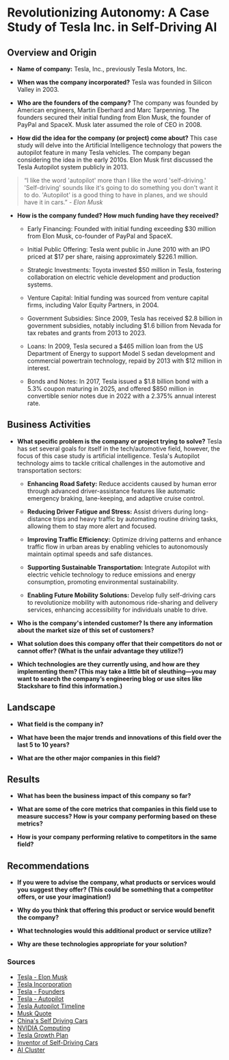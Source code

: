 # Revolutionizing Autonomy: A Case Study of Tesla Inc. in Self-Driving AI

## Overview and Origin

* **Name of company:** Tesla, Inc., previously Tesla Motors, Inc.

* **When was the company incorporated?** Tesla was founded in Silicon Valley in 2003.  

* **Who are the founders of the company?** The company was founded by  American engineers, Martin Eberhard and Marc Tarpenning. The founders secured their initial funding from Elon Musk, the founder of PayPal and SpaceX. Musk later assumed the role of CEO in 2008.

* **How did the idea for the company (or project) come about?** This case study will delve into the Artificial Intelligence technology that powers the autopilot feature in many Tesla vehicles. The company began considering the idea in the early 2010s. Elon Musk first discussed the Tesla Autopilot system publicly in 2013. 

> “I like the word 'autopilot' more than I like the word 'self-driving.' 'Self-driving' sounds like it's going to do something you don't want it to do. 'Autopilot' is a good thing to have in planes, and we should have it in cars.” - *Elon Musk*


* **How is the company funded? How much funding have they received?**
  * Early Financing: Founded with initial funding exceeding $30 million from Elon Musk, co-founder of PayPal and SpaceX.
  * Initial Public Offering: Tesla went public in June 2010 with an IPO priced at $17 per share, raising approximately $226.1 million.

  * Strategic Investments: Toyota invested $50 million in Tesla, fostering collaboration on electric vehicle development and production systems.

  * Venture Capital: Initial funding was sourced from venture capital firms, including Valor Equity Partners, in 2004.

  * Government Subsidies: Since 2009, Tesla has received $2.8 billion in government subsidies, notably including $1.6 billion from Nevada for tax rebates and grants from 2013 to 2023.

  * Loans: In 2009, Tesla secured a $465 million loan from the US Department of Energy to support Model S sedan development and commercial powertrain technology, repaid by 2013 with $12 million in interest.

  * Bonds and Notes: In 2017, Tesla issued a $1.8 billion bond with a 5.3% coupon maturing in 2025, and offered $850 million in convertible senior notes due in 2022 with a 2.375% annual interest rate.

## Business Activities

* **What specific problem is the company or project trying to solve?** Tesla has set several goals for itself in the tech/automotive field, however, the focus of this case study is artificial intelligence. Tesla's Autopilot technology aims to tackle critical challenges in the automotive and transportation sectors:

  * **Enhancing Road Safety:** Reduce accidents caused by human error through advanced driver-assistance features like automatic emergency braking, lane-keeping, and adaptive cruise control.
  
  * **Reducing Driver Fatigue and Stress:** Assist drivers during long-distance trips and heavy traffic by automating routine driving tasks, allowing them to stay more alert and focused.
  
  * **Improving Traffic Efficiency:** Optimize driving patterns and enhance traffic flow in urban areas by enabling vehicles to autonomously maintain optimal speeds and safe distances.
  
  * **Supporting Sustainable Transportation:** Integrate Autopilot with electric vehicle technology to reduce emissions and energy consumption, promoting environmental sustainability.
  
  * **Enabling Future Mobility Solutions:** Develop fully self-driving cars to revolutionize mobility with autonomous ride-sharing and delivery services, enhancing accessibility for individuals unable to drive.


* **Who is the company's intended customer? Is there any information about the market size of this set of customers?**

* **What solution does this company offer that their competitors do not or cannot offer? (What is the unfair advantage they utilize?)**

* **Which technologies are they currently using, and how are they implementing them? (This may take a little bit of sleuthing&mdash;you may want to search the company’s engineering blog or use sites like Stackshare to find this information.)**

## Landscape

* **What field is the company in?**

* **What have been the major trends and innovations of this field over the last 5 to 10 years?**

* **What are the other major companies in this field?**

## Results

* **What has been the business impact of this company so far?**

* **What are some of the core metrics that companies in this field use to measure success? How is your company performing based on these metrics?**

* **How is your company performing relative to competitors in the same field?**

## Recommendations

* **If you were to advise the company, what products or services would you suggest they offer? (This could be something that a competitor offers, or use your imagination!)**

* **Why do you think that offering this product or service would benefit the company?**

* **What technologies would this additional product or service utilize?**

* **Why are these technologies appropriate for your solution?**

### Sources
* [Tesla - Elon Musk](https://www.tesla.com/elon-musk)
* [Tesla Incorporation](https://study-notes-pdfs.s3.us-west-2.amazonaws.com/21669939.pdf)
* [Tesla - Founders](https://www.tesla.com/blog/judge-strikes-claim-who-can-be-declared-founder-tesla-motors)
* [Tesla - Autopilot](https://www.tesla.com/support/autopilot)
* [Tesla Autopilot Timeline](https://www.thatteslachannel.com/a-timeline-of-tesla-autopilot-from-inception-to-now/)
* [Musk Quote](https://www.brainyquote.com/quotes/elon_musk_567214#:~:text=Elon%20Musk%20Quotes&text='%20'Self%2Ddriving'%20sounds,should%20have%20it%20in%20cars)
* [China's Self Driving Cars](https://pioneersperspective.com/startups/chinas-best-self-driving-car-platforms-tested-and-compared/)
* [NVIDIA Computing](https://www.autofutures.tv/topics/why-nvidia-computing-is-the--top--choice-for-chinese-automakers-nio--im--xpeng---li-auto/s/c14e0119-b921-4842-a184-32c44ebc6990)
* [Tesla Growth Plan](https://electrek.co/2024/01/29/tesla-tsla-plans-spend-10-billion-year-next-growth-phase/)
* [Inventor of Self-Driving Cars](https://www.politico.eu/article/delf-driving-car-born-1986-ernst-dickmanns-mercedes/)
* [AI Cluster](https://www.tomshardware.com/news/teslas-dollar300-million-ai-cluster-is-going-live-today)